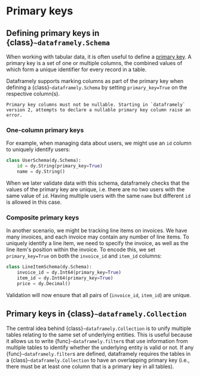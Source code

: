 # Primary keys

## Defining primary keys in {class}`~dataframely.Schema`

When working with tabular data, it is often useful to define a [primary key](https://en.wikipedia.org/wiki/Primary_key).
A primary key is a set of one or multiple columns, the combined values of which form a unique identifier for every
record in a table.

Dataframely supports marking columns as part of the primary key when defining a {class}`~dataframely.Schema` by setting
`primary_key=True` on the respective column(s).

```{note}
Primary key columns must not be nullable. Starting in `dataframely` version 2, attempts to declare a nullable primary key column raise an error.
```

### One-column primary keys

For example, when managing data about users, we might use an `id` column to uniquely identify users:

```python
class UserSchema(dy.Schema):
    id = dy.String(primary_key=True)
    name = dy.String()
```

When we later validate data with this schema, dataframely checks that the values of the primary key are unique, i.e.
there are no two users with the same value of `id`. Having multiple users with the same `name` but different `id` is
allowed in this case.

### Composite primary keys

In another scenario, we might be tracking line items on invoices. We have many invoices, and each invoice may contain
any number of line items. To uniquely identify a line item, we need to specify the invoice, as well as the line item's
position within the invoice. To encode this, we set `primary_key=True` on both the `invoice_id` and `item_id` columns:

```python
class LineItemSchema(dy.Schema):
    invoice_id = dy.Int64(primary_key=True)
    item_id = dy.Int64(primary_key=True)
    price = dy.Decimal()
```

Validation will now ensure that all pairs of (`invoice_id`, `item_id`) are unique.

## Primary keys in {class}`~dataframely.Collection`

The central idea behind {class}`~dataframely.Collection` is to unify multiple tables relating to the same set of
underlying entities.
This is useful because it allows us to write {func}`~dataframely.filter`s that use information from multiple tables to
identify
whether
the underlying entity is valid or not. If any {func}`~dataframely.filter`s are defined, dataframely requires the tables
in a
{class}`~dataframely.Collection` to have an overlapping primary key (i.e., there must be at least one column that is a
primary key in all
tables).
